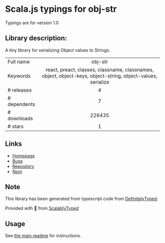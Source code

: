 
# Scala.js typings for obj-str

Typings are for version 1.0

## Library description:
A tiny library for serializing Object values to Strings.

|                    |                 |
| ------------------ | :-------------: |
| Full name          | obj-str |
| Keywords           | react, preact, classes, classname, classnames, object, object-keys, object-string, object-values, serialize |
| # releases         | 4 |
| # dependents       | 7 |
| # downloads        | 226435 |
| # stars            | 1 |

## Links
- [Homepage](https://github.com/lukeed/obj-str#readme)
- [Bugs](https://github.com/lukeed/obj-str/issues)
- [Repository](https://github.com/lukeed/obj-str)
- [Npm](https://www.npmjs.com/package/obj-str)
    


## Note
This library has been generated from typescript code from [DefinitelyTyped](https://definitelytyped.org).

Provided with :purple_heart: from [ScalablyTyped](https://github.com/oyvindberg/ScalablyTyped)

## Usage
See [the main readme](../../readme.md) for instructions.


